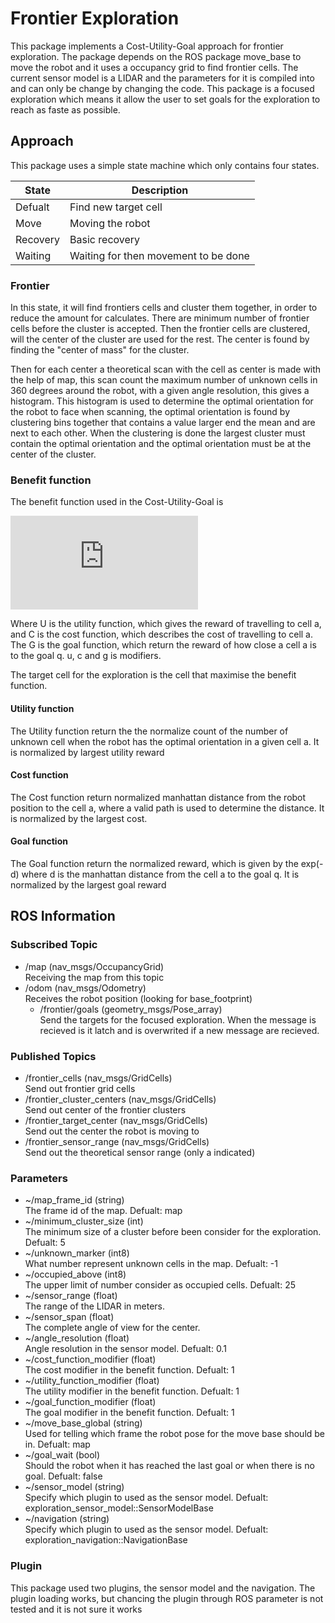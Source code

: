 # Frontier Exploration 
This package implements a Cost-Utility-Goal approach for frontier exploration. The package depends on the ROS package move_base to move the robot and it uses a occupancy grid to find frontier cells. The current sensor model is a LIDAR and the parameters for it is compiled into and can only be change by changing the code. This package is a focused exploration which means it allow the user to set goals for the exploration to reach as faste as possible. 


## Approach 
This package uses a simple state machine which only contains four states. 


State    | Description
------------ | -------------
Defualt | Find new target cell
Move     | Moving the robot
Recovery  | Basic recovery 
Waiting   | Waiting for then movement to be done




### Frontier
In this state, it will find frontiers cells and cluster them together, in order to reduce the amount for calculates. There are minimum number of frontier cells before the cluster is accepted. Then the frontier cells are clustered, will the center of the cluster are used for the rest. The center is found by finding the "center of mass" for the cluster. 

Then for each center a theoretical scan with the cell as center is made with the help of map, this scan count the maximum number of unknown cells in 360 degrees around the robot, with a given angle resolution, this gives a histogram. This histogram is used to determine the optimal orientation for the robot to face when scanning, the optimal orientation is found by clustering bins together that contains a value larger end the mean and are next to each other. When the clustering is done the largest cluster must contain the optimal orientation and the optimal orientation must be at the center of the cluster. 

### Benefit function
The benefit function used in the Cost-Utility-Goal is 

![equation](http://www.sciweavers.org/tex2img.php?eq=B%28a%29%20%3D%20u%20%5Ccdot%20U%28a%29%20-%20c%20%5Ccdot%20C%28a%29%20%2B%20g%20%5Ccdot%20G%28a%2Cq%29&bc=White&fc=Black&im=jpg&fs=12&ff=arev&edit=0)

Where U is the utility function, which gives the reward of travelling to cell a, and C is the cost function, which describes the cost of travelling to cell a. The G is the goal function, which return the reward of how close a cell a is to the goal q.  u, c and g is modifiers. 

The target cell for the exploration is the cell that maximise the benefit function.

#### Utility function
The Utility function return the the normalize count of the number of unknown cell when the robot has the optimal orientation in a given cell a. It is normalized by largest utility reward
#### Cost function 
The Cost function return normalized manhattan distance from the robot position to the cell a, where a valid path is used to determine the distance. It is normalized by the largest cost. 

#### Goal function
The Goal function return the normalized reward, which is given by the exp(-d) where d is the manhattan distance from the cell a to the goal q. It is normalized by the largest goal reward


## ROS Information

### Subscribed Topic
- /map (nav_msgs/OccupancyGrid) \
  Receiving the map from this topic
- /odom (nav_msgs/Odometry) \
  Receives the robot position (looking for base_footprint)
  - /frontier/goals (geometry_msgs/Pose_array) \
  Send the targets for the focused exploration. When the message is recieved is it latch and is overwrited if a new message are recieved. 
### Published Topics
  - /frontier_cells (nav_msgs/GridCells) \
  Send out frontier grid cells
  - /frontier_cluster_centers (nav_msgs/GridCells) \
  Send out center of the frontier clusters
  - /frontier_target_center (nav_msgs/GridCells) \
  Send out the center the robot is moving to 
  - /frontier_sensor_range (nav_msgs/GridCells) \
  Send out the theoretical sensor range (only a indicated)
  
### Parameters 
- ~/map_frame_id  (string) \
   The frame id of the map. Defualt: map
- ~/minimum_cluster_size (int)\
    The minimum size of a cluster before been consider for the exploration. Defualt: 5
- ~/unknown_marker (int8)\
    What number represent unknown cells in the map. Defualt: -1
- ~/occupied_above (int8) \
    The upper limit of number consider as occupied cells. Defualt: 25
- ~/sensor_range (float) \
    The range of the LIDAR in meters.
- ~/sensor_span (float) \
    The complete angle of view for the center. 
- ~/angle_resolution (float) \
     Angle resolution in the sensor model. Defualt: 0.1
- ~/cost_function_modifier (float) \
     The cost modifier in the benefit function. Defualt: 1
- ~/utility_function_modifier (float) \
    The utility modifier in the benefit function. Defualt: 1
- ~/goal_function_modifier (float) \
     The goal modifier in the benefit function. Defualt: 1
- ~/move_base_global (string) \
     Used for telling which frame the robot pose for the move base should be in. Defualt: map
- ~/goal_wait (bool) \
     Should the robot when it has reached the last goal or when there is no goal. Defualt: false
- ~/sensor_model (string) \
    Specify which plugin to used as the sensor model.  Defualt: exploration_sensor_model::SensorModelBase
- ~/navigation (string) \
    Specify which plugin to used as the sensor model. Defualt: exploration_navigation::NavigationBase
    
### Plugin
This package used two plugins, the sensor model and the navigation. The plugin loading works, but chancing the plugin through ROS parameter is not tested and it is not sure it works
